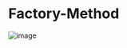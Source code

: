 # Factory-Method
![image](https://github.com/user-attachments/assets/f5aa2db6-5187-46d7-9f1f-dcbebbac0fea)
 
